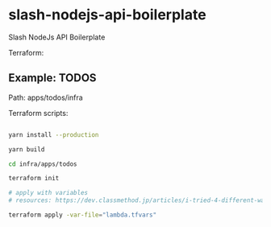 # slash-nodejs-api-boilerplate
Slash NodeJs API Boilerplate

Terraform:

## Example: TODOS

Path: apps/todos/infra

Terraform scripts:

```sh

yarn install --production

yarn build

cd infra/apps/todos

terraform init

# apply with variables
# resources: https://dev.classmethod.jp/articles/i-tried-4-different-ways-to-assign-variable-in-terraform/

terraform apply -var-file="lambda.tfvars"


```